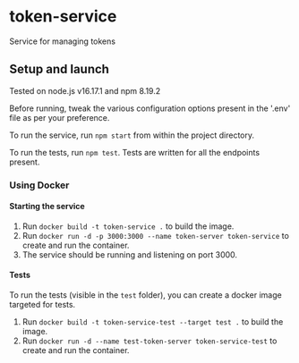 # token-service
Service for managing tokens

## Setup and launch
Tested on node.js v16.17.1 and npm 8.19.2

Before running, tweak the various configuration options present in the '.env' file as per your preference.

To run the service, run ```npm start``` from within the project directory.

To run the tests, run ```npm test```. Tests are written for all the endpoints present.

### Using Docker
#### Starting the service
1. Run ```docker build -t token-service .``` to build the image.
2. Run ```docker run -d -p 3000:3000 --name token-server token-service``` to create and run the container.
3. The service should be running and listening on port 3000.
#### Tests
To run the tests (visible in the ```test``` folder), you can create a docker image targeted for tests.
1. Run ```docker build -t token-service-test --target test .``` to build the image.
2. Run ```docker run -d --name test-token-server token-service-test``` to create and run the container. 